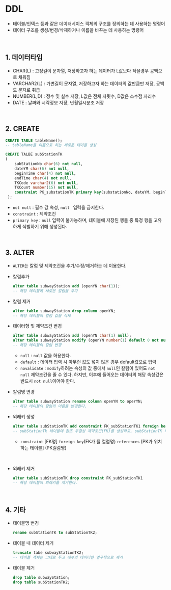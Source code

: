 # DDL

- 테이블/인덱스 등과 같은 데이터베이스 객체의 구조를 정의하는 데 사용하는 명령어
- 데이터 구조를 생성/변경/삭제하거나 이름을 바꾸는 데 사용하는 명령어

<br>

##  1. 데이터타입
 - CHAR(L) : 고정길이 문자열, 저장하고자 하는 데이터가 L값보다 작을경우 공백으로 채워짐
- VARCHAR2(L) : 가변길이 문자열, 저장하고자 하는 데이터의 값만큼만 저장, 공백도 문자로 취급
- NUMBER(L,D) : 정수 및 실수 저장, L값은 전체 자릿수, D값은 소수점 자리수
- DATE : 날짜와 시각정보 저장, 년월일시분초 저장

<br>

## 2. CREATE
```sql
CREATE TABLE tableName();
-- tableName을 이름으로 하는 새로운 테이블 생성
``` 

```sql
CREATE TALBE subStationTK
(
    subStationNo char(6) not null,
    dateYM char(6) not null,
    beginTime char(4) not null,
    endTime char(4) not null,
    TKCode varchar2(6) not null,
    TKCount number(15) not null,
    constraint PK_substationTK primary key(substationNo, dateYM, beginTime, endTime, TKCode, TKCount)
 ); 
 ```
 - ```not null``` : 필수 값 속성, ```null ``` 입력을 금지한다.
 - ```constraint``` : 제약조건
 - ```primary key``` : ```null``` 입력이 불가능하며, 테이블에 저장된 행들 중 특정 행을 고유하게 식별하기 위해 생성된다.

<BR>

 ## 3. ALTER
- ```ALTER```는 칼럼 및 제약조건을 추가/수정/제거하는 데 이용한다.

- 칼럼추가
    ```sql
    alter table subwayStation add (openYN char(1));
    -- 해당 테이블에 새로운 칼럼을 추가
    ```
- 칼럼 제거
    ```sql
    alter table subwayStation drop column openYN;
    -- 해당 테이블의 칼럼 값을 삭제
    ```
- 데이터형 및 제약조건 변경
    ```sql
    alter table subwayStation add (openYN char(1) null);
    alter table subwayStation modify (openYN number(1) default 0 not null novalidate);
    -- 해당 테이블의 칼럼 변경
    ```
    - ```null``` : ```null``` 값을 허용한다.
    - ```default``` : 데이터 입력 시 아무런 값도 넣지 않은 경우 default값으로 입력
    - ```novalidate``` : ```modify```하려는 속성의 값 중에서 ```null```인 칼럼이 있어도 ```not null``` 제약조건을 줄 수 있다. 하지만, 이후에 들어오는 데이터의 해당 속성값은 반드시 ```not null```이어야 한다.

- 칼럼명 변경
    ```sql
    alter table subwayStation rename column openYN to operYN;
    -- 해당 테이블의 칼럼의 이름을 변경한다.
    ```

- 외래키 생성
    ```sql
    alter table subStationTK add constraint FK_subStationTK1 foreign key (subStationNo) references subwayStation (stationNo);
    -- subStationTk 테이블에 참조 무결성 제약조건(FK)를 생성하고, subStationTK 테이블의 subStationNo 칼럼은 subwayStation 테이블의 stationNo를 참조하는 FK_subStationTK1가 된다.
    ```
    - ```constraint``` [FK명] ```foreign key```(FK가 될 컬럼명)
     ```references``` [PK가 위치하는 테이블] (PK컬럼명)

<br>

- 외래키 제거
    ```sql
    alter table subStationTK drop constraint FK_subStationTK1
    -- 해당 테이블의 외래키를 제거한다.
    ```

<br>

## 4. 기타 
- 테이블명 변경
    ```SQL
    rename subStationTK to subStationTK2;
    ```
- 테이블 내 데이터 제거
    ```sql
    truncate tabe subwayStationTK2;
    -- 데이블 객체는 그대로 두고 내부의 데이터만 영구적으로 제거
    ```
- 테이블 제거
    ```sql
    drop table subwayStation;
    drop table subStationTK2;
    ```
